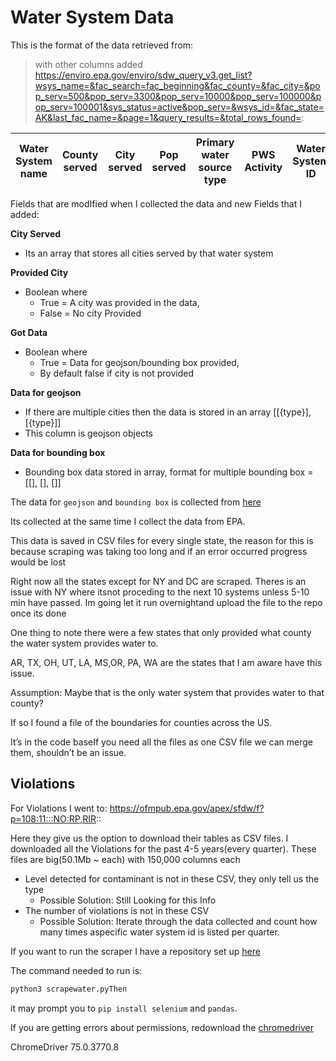 # Water System Data

This is the format of the data retrieved from:
> with other columns added
https://enviro.epa.gov/enviro/sdw_query_v3.get_list?wsys_name=&fac_search=fac_beginning&fac_county=&fac_city=&pop_serv=500&pop_serv=3300&pop_serv=10000&pop_serv=100000&pop_serv=100001&sys_status=active&pop_serv=&wsys_id=&fac_state=AK&last_fac_name=&page=1&query_results=&total_rows_found=:


| Water System name | County served | City served | Pop served | Primary water source type | PWS Activity | Water System ID | Provided City | Got Data | Data for geojson | Data for bounding box |
| ----------------- | ------------- | ----------- | ---------- | ------------------------- | ------------ | --------------- | ------------- | -------- | ---------------- | --------------------- |

Fields that are modIfied when I collected the data and new Fields that I added:

**City Served**
- Its an array that stores all cities served by that water system

**Provided City**
- Boolean where
  - True = A city was provided in the data,
  - False = No city Provided

**Got Data**
 - Boolean where
   - True = Data for geojson/bounding box provided,
   - By default false if city is not provided

**Data for geojson**
- If there are multiple cities then the data is stored in an array [[{type}],[{type}]]
- This column is geojson objects

**Data for bounding box**
- Bounding box data stored in array, format for multiple bounding box = [[], [], []]

The data for `geojson` and `bounding box` is collected from [here](https://nominatim.openstreetmap.org)

Its collected at the same time I collect the data from EPA.

This data is saved in CSV files for every single state, the reason for this is because scraping was taking too long and if an error occurred progress would be lost

Right now all the states except for NY and DC are scraped. Theres is an issue with NY where itsnot  proceding to the next 10 systems unless 5-10 min have passed. Im going let it run overnightand upload the file to the repo once its done

One thing to note there were a few states that only provided what county the water system provides water to.

AR, TX, OH, UT, LA, MS,OR, PA, WA are the states that I am aware have this issue.

Assumption: Maybe that is the only water system that provides water to that county?

If so I found a file of the boundaries for counties across the US.

It’s in the code baseIf you need all the files as one CSV file we can merge them, shouldn’t be an issue.

## Violations

For Violations I went to: https://ofmpub.epa.gov/apex/sfdw/f?p=108:11:::NO:RP,RIR::

Here they give us the option to download their tables as CSV files. I downloaded all the Violations for the past 4-5 years(every quarter).
These files are big(50.1Mb ~ each) with 150,000 columns each
- Level detected for contaminant is not in these CSV, they only tell us the type
  - Possible Solution: Still Looking for this Info
- The number of violations is not in these CSV
  - Possible Solution: Iterate through the data collected and count how many times aspecific water system id is listed per quarter.


If you want to run the scraper I have a repository set up [here](https://github.com/Jorge0521/watersystemscraper)

The command needed to run is:

```sh
python3 scrapewater.pyThen
```

it may prompt you to `pip install selenium` and `pandas`.

If you are getting errors about permissions, redownload the [chromedriver](https://sites.google.com/a/chromium.org/chromedriver/downloadsVersion)


ChromeDriver 75.0.3770.8